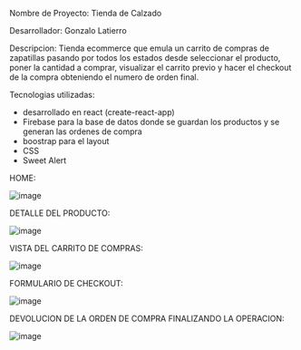 Nombre de Proyecto: Tienda de Calzado

Desarrollador: Gonzalo Latierro

Descripcion: Tienda ecommerce que emula un carrito de compras de zapatillas pasando por todos los estados desde seleccionar el producto, poner la cantidad a comprar, visualizar el carrito previo y hacer el checkout de la compra obteniendo el numero de orden final.

Tecnologias utilizadas:
 - desarrollado en react (create-react-app)
 - Firebase para la base de datos donde se guardan los productos y se generan las ordenes de compra
 - boostrap para el layout
 - CSS
 - Sweet Alert

HOME:

![image](https://user-images.githubusercontent.com/56416260/193612084-5d136cd6-60c6-4f2f-8cf3-3a951a3943f8.png)

DETALLE DEL PRODUCTO:

![image](https://user-images.githubusercontent.com/56416260/193612462-4adc1747-6bd4-445c-a1e2-bd9b166aae9c.png)

VISTA DEL CARRITO DE COMPRAS:

![image](https://user-images.githubusercontent.com/56416260/193612699-875c740e-e823-4aec-b47b-0f7280ce0d2e.png)

FORMULARIO DE CHECKOUT:

![image](https://user-images.githubusercontent.com/56416260/193612916-2e91e44a-365b-4610-815b-f8408d6387bc.png)

DEVOLUCION DE LA ORDEN DE COMPRA FINALIZANDO LA OPERACION:

![image](https://user-images.githubusercontent.com/56416260/193613070-410529ef-feea-4ece-873f-1d3eb6293c95.png)





